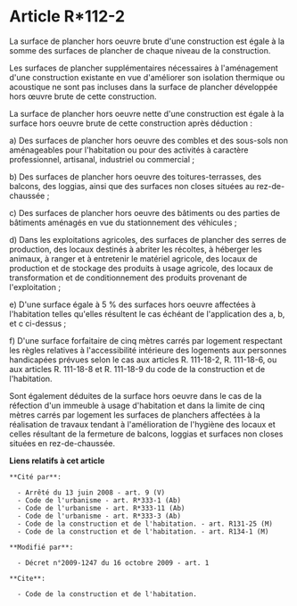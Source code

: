 # Article R*112-2

La surface de plancher hors oeuvre brute d'une construction est égale à la somme des surfaces de plancher de chaque niveau de
la construction.

Les surfaces de plancher supplémentaires nécessaires à l'aménagement d'une construction existante en vue d'améliorer son
isolation thermique ou acoustique ne sont pas incluses dans la surface de plancher développée hors œuvre brute de cette
construction. 

La surface de plancher hors oeuvre nette d'une construction est égale à la surface hors oeuvre brute de cette construction
après déduction :

a) Des surfaces de plancher hors oeuvre des combles et des sous-sols non aménageables pour l'habitation ou pour des activités
à caractère professionnel, artisanal, industriel ou commercial ;

b) Des surfaces de plancher hors oeuvre des toitures-terrasses, des balcons, des loggias, ainsi que des surfaces non closes
situées au rez-de-chaussée ;

c) Des surfaces de plancher hors oeuvre des bâtiments ou des parties de bâtiments aménagés en vue du stationnement des
véhicules ;

d) Dans les exploitations agricoles, des surfaces de plancher des serres de production, des locaux destinés à abriter les
récoltes, à héberger les animaux, à ranger et à entretenir le matériel agricole, des locaux de production et de stockage des
produits à usage agricole, des locaux de transformation et de conditionnement des produits provenant de l'exploitation ;

e) D'une surface égale à 5 % des surfaces hors oeuvre affectées à l'habitation telles qu'elles résultent le cas échéant de
l'application des a, b, et c ci-dessus ;

f) D'une surface forfaitaire de cinq mètres carrés par logement respectant les règles relatives à l'accessibilité intérieure
des logements aux personnes handicapées prévues selon le cas aux articles R. 111-18-2, R. 111-18-6, ou aux articles R.
111-18-8 et R. 111-18-9 du code de la construction et de l'habitation.

Sont également déduites de la surface hors oeuvre dans le cas de la réfection d'un immeuble à usage d'habitation et dans la
limite de cinq mètres carrés par logement les surfaces de planchers affectées à la réalisation de travaux tendant à
l'amélioration de l'hygiène des locaux et celles résultant de la fermeture de balcons, loggias et surfaces non closes situées
en rez-de-chaussée.

**Liens relatifs à cet article**

	**Cité par**:

	  - Arrêté du 13 juin 2008 - art. 9 (V)
	  - Code de l'urbanisme - art. R*333-1 (Ab)
	  - Code de l'urbanisme - art. R*333-11 (Ab)
	  - Code de l'urbanisme - art. R*333-3 (Ab)
	  - Code de la construction et de l'habitation. - art. R131-25 (M)
	  - Code de la construction et de l'habitation. - art. R134-1 (M)

	**Modifié par**:

	  - Décret n°2009-1247 du 16 octobre 2009 - art. 1

	**Cite**:

	  - Code de la construction et de l'habitation.
